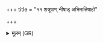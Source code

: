 +++
title = "११ शत्रूषाण् नीषाड् अभिमातिषाहो"

+++
<details><summary>मूलम् (GR)</summary>

शत्रूषाण् नीषाड् अभिमातिषाहो  
गवेषणः सहमान उद्भित् ।  
वाग्वी मन्त्रं प्र जनयस्व वाजिन्  
साङ्ग्रामजित्यायेषम् उद् वदेह ॥
</details>